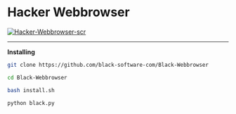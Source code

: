 # Hacker Webbrowser

[![Hacker-Webbrowser-scr](https://user-images.githubusercontent.com/78996423/138684074-9e73cc6e-6148-4a4b-97ee-b968d9b9c630.png)](https://github.com/mrprogrammer2938/hacker-webbrowser)

<hr>

**Installing**
``` sh
git clone https://github.com/black-software-com/Black-Webbrowser

cd Black-Webbrowser

bash install.sh

python black.py
```
<br>

